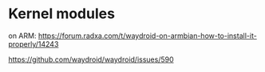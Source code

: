 # Kernel modules
on ARM: https://forum.radxa.com/t/waydroid-on-armbian-how-to-install-it-properly/14243

https://github.com/waydroid/waydroid/issues/590
